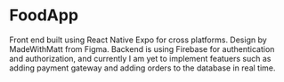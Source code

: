 # FoodApp
Front end built using React Native Expo for cross platforms. Design by MadeWithMatt from Figma.
Backend is using Firebase for authentication and authorization, and currently I am yet to implement featuers such
as adding payment gateway and adding orders to the database in real time.
